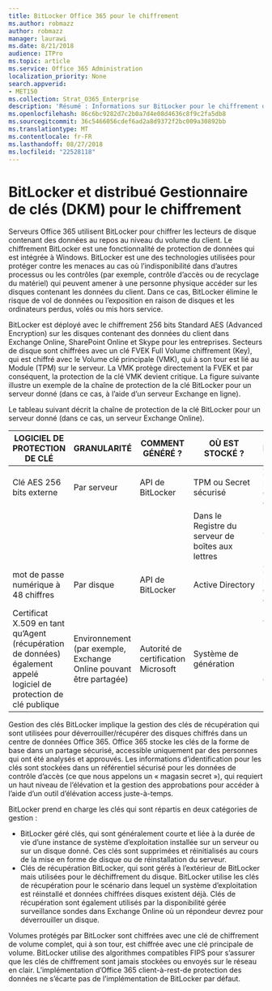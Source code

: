```yaml
---
title: BitLocker Office 365 pour le chiffrement
ms.author: robmazz
author: robmazz
manager: laurawi
ms.date: 8/21/2018
audience: ITPro
ms.topic: article
ms.service: Office 365 Administration
localization_priority: None
search.appverid:
- MET150
ms.collection: Strat_O365_Enterprise
description: 'Résumé : Informations sur BitLocker pour le chiffrement dans le nuage.'
ms.openlocfilehash: 86c6bc9282d7c2b0a7d4e08d4636c8f9c2fa5db8
ms.sourcegitcommit: 36c5466056cdef6ad2a8d9372f2bc009a30892bb
ms.translationtype: MT
ms.contentlocale: fr-FR
ms.lasthandoff: 08/27/2018
ms.locfileid: "22528118"
---
```

# <a name="bitlocker-and-distributed-key-manager-dkm-for-encryption"></a>BitLocker et distribué Gestionnaire de clés (DKM) pour le chiffrement
Serveurs Office 365 utilisent BitLocker pour chiffrer les lecteurs de disque contenant des données au repos au niveau du volume du client. Le chiffrement BitLocker est une fonctionnalité de protection de données qui est intégrée à Windows. BitLocker est une des technologies utilisées pour protéger contre les menaces au cas où l’indisponibilité dans d’autres processus ou les contrôles (par exemple, contrôle d’accès ou de recyclage du matériel) qui peuvent amener à une personne physique accéder sur les disques contenant les données du client. Dans ce cas, BitLocker élimine le risque de vol de données ou l’exposition en raison de disques et les ordinateurs perdus, volés ou mis hors service.

BitLocker est déployé avec le chiffrement 256 bits Standard AES (Advanced Encryption) sur les disques contenant des données du client dans Exchange Online, SharePoint Online et Skype pour les entreprises. Secteurs de disque sont chiffrées avec un clé FVEK Full Volume chiffrement (Key), qui est chiffré avec le Volume clé principale (VMK), qui à son tour est lié au Module (TPM) sur le serveur. La VMK protège directement la FVEK et par conséquent, la protection de la clé VMK devient critique. La figure suivante illustre un exemple de la chaîne de protection de la clé BitLocker pour un serveur donné (dans ce cas, à l’aide d’un serveur Exchange en ligne).

Le tableau suivant décrit la chaîne de protection de la clé BitLocker pour un serveur donné (dans ce cas, un serveur Exchange Online).

| LOGICIEL DE PROTECTION DE CLÉ | GRANULARITÉ | COMMENT GÉNÉRÉ ? | OÙ EST STOCKÉ ? | PROTECTION |
|--------------------------------------------------------------------------------|-------------------------------------------------|----------------|-------------------------|--------------------------------------------------------------------------------------------------|
| Clé AES 256 bits externe | Par serveur | API de BitLocker | TPM ou Secret sécurisé | Zone de sécurité / contrôle d’accès |
|  |  |  | Dans le Registre du serveur de boîtes aux lettres | TPM chiffrée |
| mot de passe numérique à 48 chiffres | Par disque | API de BitLocker | Active Directory | Zone de sécurité / contrôle d’accès |
| Certificat X.509 en tant qu’Agent (récupération de données) également appelé logiciel de protection de clé publique | Environnement (par exemple, Exchange Online pouvant être partagée) | Autorité de certification Microsoft | Système de génération | Aucun utilisateur n’a le mot de passe à la clé privée. Le mot de passe est sous protection physique. |


Gestion des clés BitLocker implique la gestion des clés de récupération qui sont utilisées pour déverrouiller/récupérer des disques chiffrés dans un centre de données Office 365. Office 365 stocke les clés de la forme de base dans un partage sécurisé, accessible uniquement par des personnes qui ont été analysés et approuvés. Les informations d’identification pour les clés sont stockées dans un référentiel sécurisé pour les données de contrôle d’accès (ce que nous appelons un « magasin secret »), qui requiert un haut niveau de l’élévation et la gestion des approbations pour accéder à l’aide d’un outil d’élévation access juste-à-temps.

BitLocker prend en charge les clés qui sont répartis en deux catégories de gestion :
- BitLocker géré clés, qui sont généralement courte et liée à la durée de vie d’une instance de système d’exploitation installée sur un serveur ou sur un disque donné. Ces clés sont supprimées et réinitialisés au cours de la mise en forme de disque ou de réinstallation du serveur.
- Clés de récupération BitLocker, qui sont gérés à l’extérieur de BitLocker mais utilisées pour le déchiffrement du disque. BitLocker utilise les clés de récupération pour le scénario dans lequel un système d’exploitation est réinstallé et données chiffrées disques existent déjà. Clés de récupération sont également utilisés par la disponibilité gérée surveillance sondes dans Exchange Online où un répondeur devrez pour déverrouiller un disque.

Volumes protégés par BitLocker sont chiffrées avec une clé de chiffrement de volume complet, qui à son tour, est chiffrée avec une clé principale de volume. BitLocker utilise des algorithmes compatibles FIPS pour s’assurer que les clés de chiffrement sont jamais stockées ou envoyés sur le réseau en clair. L’implémentation d’Office 365 client-à-rest-de protection des données ne s’écarte pas de l’implémentation de BitLocker par défaut.